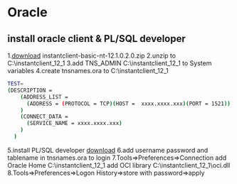 # Oracle

## install oracle client & PL/SQL developer
1.[download](http://www.oracle.com/technetwork/topics/winsoft-085727.html)  instantclient-basic-nt-12.1.0.2.0.zip
2.unzip to C:\instantclient_12_1
3.add TNS_ADMIN C:\instantclient_12_1 to System variables
4.create tnsnames.ora to C:\instantclient_12_1
```sh
TEST= 
(DESCRIPTION =
    (ADDRESS_LIST =
      (ADDRESS = (PROTOCOL = TCP)(HOST =  xxxx.xxxx.xxx)(PORT = 1521))
    )
    (CONNECT_DATA =
      (SERVICE_NAME = xxxx.xxxx.xxx)
    )
  )
```
5.install PL/SQL developer [download](https://www.allroundautomations.com/plsqldev.html)
6.add username password and tablename in tnsnames.ora to login
7.Tools=>Preferences=>Connection 
add Oracle Home C:\instantclient_12_1
add OCI library C:\instantclient_12_1\oci.dll
8.Tools=>Preferences=>Logon History=>store with password=>apply
